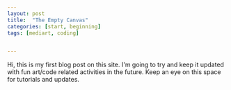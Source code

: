 ```yaml
---
layout: post
title:  "The Empty Canvas"
categories: [start, beginning]
tags: [mediart, coding]


---
```


Hi, this is my first blog post on this site. I'm going to try and keep it updated with fun art/code related activities in the future. Keep an eye on this space for tutorials and updates. 

